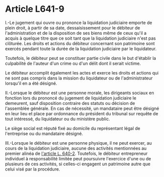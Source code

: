 # Article L641-9

<p>I.-Le jugement qui ouvre ou prononce la liquidation judiciaire emporte de plein droit, à partir de sa date, dessaisissement pour le débiteur de l'administration et de la disposition de ses biens même de ceux qu'il a acquis à quelque titre que ce soit tant que la liquidation judiciaire n'est pas clôturée. Les droits et actions du débiteur concernant son patrimoine sont exercés pendant toute la durée de la liquidation judiciaire par le liquidateur. </p><p>Toutefois, le débiteur peut se constituer partie civile dans le but d'établir la culpabilité de l'auteur d'un crime ou d'un délit dont il serait victime. </p><p>Le débiteur accomplit également les actes et exerce les droits et actions qui ne sont pas compris dans la mission du liquidateur ou de l'administrateur lorsqu'il en a été désigné. </p><p>II.-Lorsque le débiteur est une personne morale, les dirigeants sociaux en fonction lors du prononcé du jugement de liquidation judiciaire le demeurent, sauf disposition contraire des statuts ou décision de l'assemblée générale. En cas de nécessité, un mandataire peut être désigné en leur lieu et place par ordonnance du président du tribunal sur requête de tout intéressé, du liquidateur ou du ministère public. </p><p>Le siège social est réputé fixé au domicile du représentant légal de l'entreprise ou du mandataire désigné. </p><p>III.-Lorsque le débiteur est une personne physique, il ne peut exercer, au cours de la liquidation judiciaire, aucune des activités mentionnées au premier alinéa de <a href='/code-de-commerce/partie-legislative/livre-vi-des-difficultes-des-entreprises/titre-iv-de-la-liquidation-judiciaire/chapitre-preliminaire-de-louverture-et-du-deroulement-de-la-liquidation-judiciaire/l640-2.md' title='Code de commerce - art. L640-2 (V)'>l'article L. 640-2</a>. Toutefois, le débiteur entrepreneur individuel à responsabilité limitée peut poursuivre l'exercice d'une ou de plusieurs de ces activités, si celles-ci engagent un patrimoine autre que celui visé par la procédure.</p>